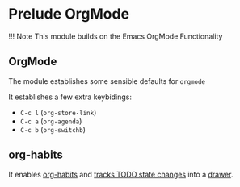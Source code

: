 # Prelude OrgMode

!!! Note
    This module builds on the Emacs OrgMode Functionality

## OrgMode

The module establishes some sensible defaults for `orgmode`

It establishes a few extra keybidings:

- `C-c l` (`org-store-link`)
- `C-c a` (`org-agenda`)
- `C-c b` (`org-switchb`)

## org-habits

It enables [org-habits](https://orgmode.org/manual/Tracking-your-habits.html "org-habits") and [tracks TODO state changes](https://orgmode.org/manual/Tracking-TODO-state-changes.html "todo-state-changes") into a
[drawer](https://orgmode.org/manual/Drawers.html "org-drawers").
